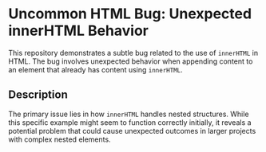 # Uncommon HTML Bug: Unexpected innerHTML Behavior

This repository demonstrates a subtle bug related to the use of `innerHTML` in HTML. The bug involves unexpected behavior when appending content to an element that already has content using `innerHTML`.

## Description
The primary issue lies in how `innerHTML` handles nested structures.  While this specific example might seem to function correctly initially, it reveals a potential problem that could cause unexpected outcomes in larger projects with complex nested elements.
